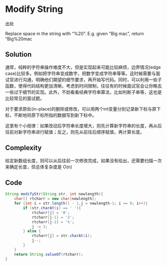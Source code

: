 # Modify String

出处

Replace space in the string with “%20”. E.g. given "Big mac", return “Big%20mac

## Solution

通常，纯粹的字符串操作难度不大，但是实现起来可能比较麻烦，边界情况(edge case)比较多。例如把字符串变成数字，把数字变成字符串等等。这时候需要与面试官进行沟通，明确他们期望的细节要求，再开始写代码。同时，可以利用一些子函数，使得代码结构更加清晰。考虑到时间限制，往往有的时候面试官会让你略去一些过于细节的实现。此外，不妨看看经典字符串算法，比如判断子串等，这也是比较常见的面试题。

对于要求原处(in-place)的删除或修改，可以用两个int变量分别记录新下标与原下标，不断地将原下标所指的数据写到新下标中。

这里有个小规律：如果改动后字符串长度增大，则先计算新字符串的长度，再从后往前对新字符串进行赋值；反之，则先从前往后顺序赋值，再计算长度。

## Complexity

给定新数组长度，则可以从后往前一次修改完成，如果没有给出，还需要扫描一次来确定长度，但总体复杂度是 O(n)

## Code

```java
String modifyStr(String str, int newlength){
	char[] rtcharr = new char[newlength];
	for (int i = str.length() - 1,j = newlength-1; i >= 0; i++){
		if (str.charAt(i) == ' '){
			rtcharr[j] = '0';
			rtcharr[j-1] = '2';
			rtcharr[j-2] = '%';
			j -= 3;
		} else {
			rtcharr[j] = str.charAt(i);
			j--;
		}
	}
	return String.valueOf(rtcharr);
}
```

